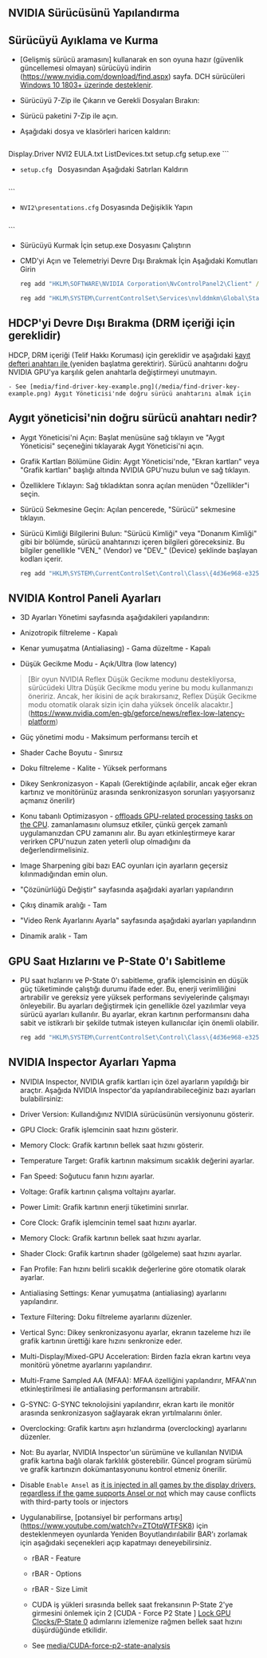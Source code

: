 ## NVIDIA Sürücüsünü Yapılandırma

## Sürücüyü Ayıklama ve Kurma

- [Gelişmiş sürücü aramasını] kullanarak en son oyuna hazır (güvenlik güncellemesi olmayan) sürücüyü indirin (https://www.nvidia.com/download/find.aspx) sayfa. DCH sürücüleri [Windows 10 1803+ üzerinde desteklenir](https://nvidia.custhelp.com/app/answers/detail/a_id/4777/~/nvidia-dch%2Fstandard-display-drivers-for-windows-10-faq).

- Sürücüyü 7-Zip ile Çıkarın ve Gerekli Dosyaları Bırakın:

- Sürücü paketini 7-Zip ile açın.

- Aşağıdaki dosya ve klasörleri haricen kaldırın:

  ```
Display.Driver
NVI2
EULA.txt
ListDevices.txt
setup.cfg
setup.exe
    ```

- ```setup.cfg ``` Dosyasından Aşağıdaki Satırları Kaldırın

    ```
<file name="${{EulaHtmlFile}}"/>
<file name="${{FunctionalConsentFile}}"/>
<file name="${{PrivacyPolicyFile}}"/>
    ```

- ``` NVI2\presentations.cfg ``` Dosyasında Değişiklik Yapın

    ```
<string name="ProgressPresentationUrl" value=""/>
<string name="ProgressPresentationSelectedPackageUrl" value=""/>
    ```

- Sürücüyü Kurmak İçin setup.exe Dosyasını Çalıştırın

- CMD'yi Açın ve Telemetriyi Devre Dışı Bırakmak İçin Aşağıdaki Komutları Girin

    ```bat
    reg add "HKLM\SOFTWARE\NVIDIA Corporation\NvControlPanel2\Client" /v "OptInOrOutPreference" /t REG_DWORD /d "0" /f
    ```

    ```bat
    reg add "HKLM\SYSTEM\CurrentControlSet\Services\nvlddmkm\Global\Startup" /v "SendTelemetryData" /t REG_DWORD /d "0" /f
    ```

## HDCP'yi Devre Dışı Bırakma (DRM içeriği için gereklidir)

HDCP, DRM içeriği (Telif Hakkı Koruması) için gereklidir ve aşağıdaki [ kayıt defteri anahtarı ile ](https://github.com/djdallmann/GamingPCSetup/blob/master/CONTENT/RESEARCH/WINDRIVERS/README.md#q-are-there-any-configuration-options-that-allow-you-to-disable-hdcp-when-using-nvidia-based-graphics-cards) (yeniden başlatma gerektirir). Sürücü anahtarını doğru NVIDIA GPU'ya karşılık gelen anahtarla değiştirmeyi unutmayın.

    - See [media/find-driver-key-example.png](/media/find-driver-key-example.png) Aygıt Yöneticisi'nde doğru sürücü anahtarını almak için

## Aygıt yöneticisi'nin doğru sürücü anahtarı nedir?

- Aygıt Yöneticisi'ni Açın: Başlat menüsüne sağ tıklayın ve "Aygıt Yöneticisi" seçeneğini tıklayarak Aygıt Yöneticisi'ni açın.

- Grafik Kartları Bölümüne Gidin: Aygıt Yöneticisi'nde, "Ekran kartları" veya "Grafik kartları" başlığı altında NVIDIA GPU'nuzu bulun ve sağ tıklayın.

- Özelliklere Tıklayın: Sağ tıkladıktan sonra açılan menüden "Özellikler"i seçin.

- Sürücü Sekmesine Geçin: Açılan pencerede, "Sürücü" sekmesine tıklayın.

- Sürücü Kimliği Bilgilerini Bulun: "Sürücü Kimliği" veya "Donanım Kimliği" gibi bir bölümde, sürücü anahtarınızı içeren bilgileri göreceksiniz. Bu bilgiler genellikle "VEN_" (Vendor) ve "DEV_" (Device) şeklinde başlayan kodları içerir.

    ```bat
    reg add "HKLM\SYSTEM\CurrentControlSet\Control\Class\{4d36e968-e325-11ce-bfc1-08002be10318}\0000" /v "RMHdcpKeyglobZero" /t REG_DWORD /d "1" /f
    ```

## NVIDIA Kontrol Paneli Ayarları

- 3D Ayarları Yönetimi sayfasında aşağıdakileri yapılandırın:

- Anizotropik filtreleme - Kapalı

- Kenar yumuşatma (Antialiasing) - Gama düzeltme - Kapalı

- Düşük Gecikme Modu - Açık/Ultra (low latency)

> [Bir oyun NVIDIA Reflex Düşük Gecikme modunu destekliyorsa, sürücüdeki Ultra Düşük Gecikme modu yerine bu modu kullanmanızı öneririz. Ancak, her ikisini de açık bırakırsanız, Reflex Düşük Gecikme modu otomatik olarak sizin için daha yüksek öncelik alacaktır.] (https://www.nvidia.com/en-gb/geforce/news/reflex-low-latency-platform)

- Güç yönetimi modu - Maksimum performansı tercih et

- Shader Cache Boyutu - Sınırsız

- Doku filtreleme - Kalite - Yüksek performans

- Dikey Senkronizasyon - Kapalı (Gerektiğinde açılabilir, ancak eğer ekran kartınız ve monitörünüz arasında senkronizasyon sorunları yaşıyorsanız açmanız önerilir)

- Konu tabanlı Optimizasyon - [offloads GPU-related processing tasks on the CPU](https://tweakguides.pcgamingwiki.com/NVFORCE_8.html). zamanlamasını olumsuz etkiler, çünkü gerçek zamanlı uygulamanızdan CPU zamanını alır. Bu ayarı etkinleştirmeye karar verirken CPU'nuzun zaten yeterli olup olmadığını da değerlendirmelisiniz.

 - Image Sharpening gibi bazı EAC oyunları için ayarların geçersiz kılınmadığından emin olun.

- "Çözünürlüğü Değiştir" sayfasında aşağıdaki ayarları yapılandırın

- Çıkış dinamik aralığı - Tam

- "Video Renk Ayarlarını Ayarla" sayfasında aşağıdaki ayarları yapılandırın

- Dinamik aralık - Tam

## GPU Saat Hızlarını ve P-State 0'ı Sabitleme

- PU saat hızlarını ve P-State 0'ı sabitleme, grafik işlemcisinin en düşük güç tüketiminde çalıştığı durumu ifade eder. Bu, enerji verimliliğini artırabilir ve gereksiz yere yüksek performans seviyelerinde çalışmayı önleyebilir. Bu ayarları değiştirmek için genellikle özel yazılımlar veya sürücü ayarları kullanılır. Bu ayarlar, ekran kartının performansını daha sabit ve istikrarlı bir şekilde tutmak isteyen kullanıcılar için önemli olabilir.

    ```bat
    reg add "HKLM\SYSTEM\CurrentControlSet\Control\Class\{4d36e968-e325-11ce-bfc1-08002be10318}\0000" /v "DisableDynamicPstate" /t REG_DWORD /d "1" /f
    ```

## NVIDIA Inspector Ayarları Yapma

- NVIDIA Inspector, NVIDIA grafik kartları için özel ayarların yapıldığı bir araçtır. Aşağıda NVIDIA Inspector'da yapılandırabileceğiniz bazı ayarları bulabilirsiniz:

- Driver Version: Kullandığınız NVIDIA sürücüsünün versiyonunu gösterir.

- GPU Clock: Grafik işlemcinin saat hızını gösterir.

- Memory Clock: Grafik kartının bellek saat hızını gösterir.

- Temperature Target: Grafik kartının maksimum sıcaklık değerini ayarlar.

- Fan Speed: Soğutucu fanın hızını ayarlar.

- Voltage: Grafik kartının çalışma voltajını ayarlar.

- Power Limit: Grafik kartının enerji tüketimini sınırlar.

- Core Clock: Grafik işlemcinin temel saat hızını ayarlar.

- Memory Clock: Grafik kartının bellek saat hızını ayarlar.

- Shader Clock: Grafik kartının shader (gölgeleme) saat hızını ayarlar.

- Fan Profile: Fan hızını belirli sıcaklık değerlerine göre otomatik olarak ayarlar.

- Antialiasing Settings: Kenar yumuşatma (antialiasing) ayarlarını yapılandırır.

- Texture Filtering: Doku filtreleme ayarlarını düzenler.

- Vertical Sync: Dikey senkronizasyonu ayarlar, ekranın tazeleme hızı ile grafik kartının ürettiği kare hızını senkronize eder.

- Multi-Display/Mixed-GPU Acceleration: Birden fazla ekran kartını veya monitörü yönetme ayarlarını yapılandırır.

- Multi-Frame Sampled AA (MFAA): MFAA özelliğini yapılandırır, MFAA'nın etkinleştirilmesi ile antialiasing performansını artırabilir.

- G-SYNC: G-SYNC teknolojisini yapılandırır, ekran kartı ile monitör arasında senkronizasyon sağlayarak ekran yırtılmalarını önler.

- Overclocking: Grafik kartını aşırı hızlandırma (overclocking) ayarlarını düzenler.

- Not: Bu ayarlar, NVIDIA Inspector'un sürümüne ve kullanılan NVIDIA grafik kartına bağlı olarak farklılık gösterebilir. Güncel program sürümü ve grafik kartınızın dokümantasyonunu kontrol etmeniz önerilir.

- Disable ``Enable Ansel`` as [it is injected in all games by the display drivers, regardless if the game supports Ansel or not](https://www.pcgamingwiki.com/wiki/Nvidia#Ansel) which may cause conflicts with third-party tools or injectors

- Uygulanabilirse, [potansiyel bir performans artışı] (https://www.youtube.com/watch?v=ZTOtqWTFSK8) için desteklenmeyen oyunlarda Yeniden Boyutlandırılabilir BAR'ı zorlamak için aşağıdaki seçenekleri açıp kapatmayı deneyebilirsiniz.

    - rBAR - Feature

    - rBAR - Options

    - rBAR - Size Limit

    - CUDA iş yükleri sırasında bellek saat frekansının P-State 2'ye girmesini önlemek için 2 [CUDA - Force P2 State ] [Lock GPU Clocks/P-State 0](#lock-gpu-clocksp-state-0) adımlarını izlemenize rağmen bellek saat hızını düşürdüğünde etkilidir.

    - See [media/CUDA-force-p2-state-analysis](/media/cuda-force-p2-state-analysis.png)
